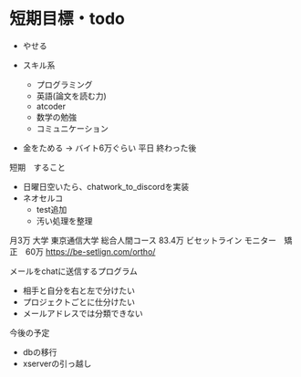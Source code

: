 # 短期目標・todo

- やせる

- スキル系
  - プログラミング
  - 英語(論文を読む力)
  - atcoder
  - 数学の勉強
  - コミュニケーション

- 金をためる
 -> バイト6万ぐらい 平日 終わった後

短期　すること

- 日曜日空いたら、chatwork_to_discordを実装
- ネオセルコ
  - test追加
  - 汚い処理を整理

月3万 大学 東京通信大学 総合人間コース 83.4万
ビセットライン モニター　矯正　60万 <https://be-setlign.com/ortho/>

メールをchatに送信するプログラム

- 相手と自分を右と左で分けたい
- プロジェクトごとに仕分けたい
- メールアドレスでは分類できない

今後の予定

- dbの移行
- xserverの引っ越し
